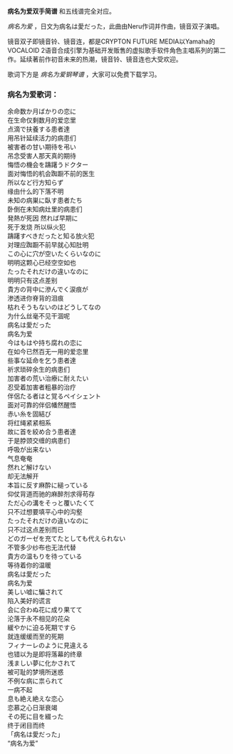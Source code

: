 

**病名为爱双手简谱** 和五线谱完全对应。

_病名为爱_ ，日文为病名は愛だった，此曲由Neru作词并作曲，镜音双子演唱。

镜音双子即镜音铃、镜音连，都是CRYPTON FUTURE MEDIA以Yamaha的VOCALOID
2语音合成引擎为基础开发贩售的虚拟歌手软件角色主唱系列的第二作。延续著前作初音未来的热潮，镜音铃、镜音连也大受欢迎。

歌词下方是 _病名为爱钢琴谱_ ，大家可以免费下载学习。

### 病名为爱歌词：

余命数か月ばかりの恋に  
在生命仅剩数月的爱恋里  
点滴で扶養する患者達  
用吊针延续活力的病患们  
被害者の甘い期待を弔い  
吊念受害人那天真的期待  
悔悟の機会を躊躇うドクター  
面对悔悟的机会踟蹰不前的医生  
所以など行方知らず  
缘由什么的下落不明  
未知の病巣に臥す患者たち  
卧倒在未知病灶里的病患们  
発熱が死因 然れば早期に  
死于发烧 所以纵火犯  
躊躇すべきだったと知る放火犯  
对理应踟蹰不前早就心知肚明  
この心に穴が空いたくらいなのに  
明明这颗心已经空空如也  
たったそれだけの違いなのに  
明明只有这点差别  
貴方の背中に滲んでく涙痕が  
渗透进你脊背的泪痕  
枯れそうもないのはどうしてなの  
为什么丝毫不见干涸呢  
病名は愛だった  
病名为爱  
今はもはや持ち腐れの恋に  
在如今已然百无一用的爱恋里  
些事な延命を乞う患者達  
祈求琐碎余生的病患们  
加害者の荒い治療に耐えたい  
忍受着加害者粗暴的治疗  
伴侶たる者はと覚るペイシェント  
面对可靠的伴侣幡然醒悟  
赤い糸を固結び  
将红绳紧紧相系  
故に首を絞め合う患者達  
于是脖颈交缠的病患们  
呼吸が出来ない  
气息奄奄  
然れど解けない  
却无法解开  
本旨に反す麻酔に縋っている  
仰仗背道而驰的麻醉剂求得苟存  
ただ心の溝をそっと覆いたくて  
只不过想要填平心中的沟壑  
たったそれだけの違いなのに  
只不过这点差别而已  
どのガーゼを充てたとしても代えられない  
不管多少纱布也无法代替  
貴方の温もりを待っている  
等待着你的温暖  
病名は愛だった  
病名为爱  
美しい嘘に騙されて  
陷入美好的谎言  
会に合わぬ花に成り果てて  
沦落于永不相见的花朵  
緩やかに迫る死期ですら  
就连缓缓而至的死期  
フィナーレのように見違える  
也错以为是即将落幕的终章  
浅ましい夢に化かされて  
被可耻的梦境所迷惑  
不例な病に祟られて  
一病不起  
息も絶え絶えな恋心  
恋慕之心日渐衰竭  
その死に目を綴った  
终于闭目而终  
「病名は愛だった」  
“病名为爱”

